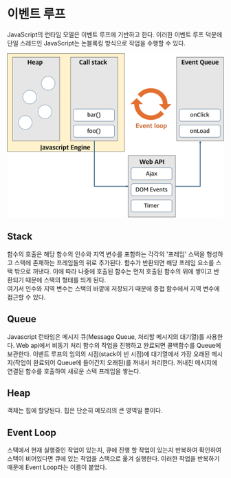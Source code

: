# 이벤트 루프

JavaScript의 런타임 모델은 이벤트 루프에 기반하고 한다. 이러한 이벤트 루프 덕분에 단일 스레드인 JavaScript는 논블록킹 방식으로 작업을 수행할 수 있다.

![event-loop](assets_이벤트루프/event-loop.png)

## Stack

함수의 호출은 해당 함수의 인수와 지역 변수를 포함하는 각각의 '프레임' 스택을 형성하고 스택에 존재하는 프레임들의 위로 추가된다. 함수가 반환되면 해당 프레임 요소를 스택 밖으로 꺼낸다. 이에 따라 나중에 호출된 함수는 먼저 호출된 함수의 위에 쌓이고 반환되기 때문에 스택의 형태를 띄게 된다.  
여기서 인수와 지역 변수는 스택의 바깥에 저장되기 때문에 중첩 함수에서 지역 변수에 접근할 수 있다.

## Queue

Javascript 런타임은 메시지 큐(Message Queue, 처리할 메시지의 대기열)를 사용한다. Web api에서 비동기 처리 함수의 작업을 진행하고 완료되면 콜백함수를 Queue에 보관한다.
이벤트 루프의 임의의 시점(stack이 빈 시점)에 대기열에서 가장 오래된 메시지(작업이 완료되어 Queue에 들어간지 오래된)를 꺼내서 처리한다. 꺼내진 메시지에 연결된 함수를 호출하여 새로운 스택 프레임을 쌓는다.

## Heap

객체는 힙에 할당된다. 힙은 단순히 메모리의 큰 영역일 뿐이다.

## Event Loop

스택에서 현재 실행중인 작업이 있는지, 큐에 진행 할 작업이 있는지 반복하여 확인하여 스택이 비어있다면 큐에 있는 작업을 스택으로 옮겨 실행한다. 이러한 작업을 반복하기 때문에 Event Loop라는 이름이 붙었다.
